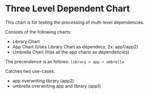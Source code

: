 # Three Level Dependent Chart

This chart is for testing the processing of multi-level dependencies.

Consists of the following charts:

- Library Chart
- App Chart (Uses Library Chart as dependecy, 2x: app1/app2)
- Umbrella Chart (Has all the app charts as dependencies)

The precendence is as follows: `library < app < umbrella`

Catches two use-cases:

- app overwriting library (app2)
- umbrella overwriting app and library (app1)
